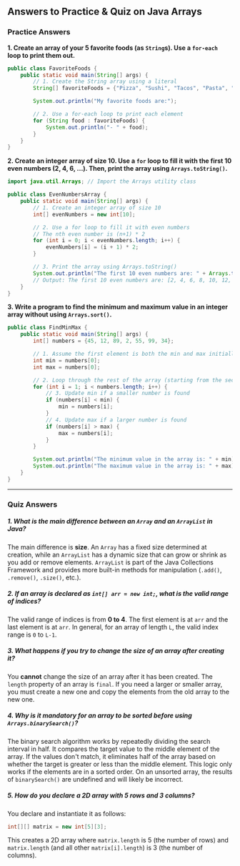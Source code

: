 ## Answers to Practice \& Quiz on Java Arrays

### **Practice Answers**

**1. Create an array of your 5 favorite foods (as `String`s). Use a `for-each` loop to print them out.**

```java
public class FavoriteFoods {
    public static void main(String[] args) {
        // 1. Create the String array using a literal
        String[] favoriteFoods = {"Pizza", "Sushi", "Tacos", "Pasta", "Ice Cream"};

        System.out.println("My favorite foods are:");

        // 2. Use a for-each loop to print each element
        for (String food : favoriteFoods) {
            System.out.println("- " + food);
        }
    }
}
```

**2. Create an integer array of size 10. Use a `for` loop to fill it with the first 10 even numbers (2, 4, 6, ...). Then, print the array using `Arrays.toString()`.**

```java
import java.util.Arrays; // Import the Arrays utility class

public class EvenNumbersArray {
    public static void main(String[] args) {
        // 1. Create an integer array of size 10
        int[] evenNumbers = new int[10];

        // 2. Use a for loop to fill it with even numbers
        // The nth even number is (n+1) * 2
        for (int i = 0; i < evenNumbers.length; i++) {
            evenNumbers[i] = (i + 1) * 2;
        }

        // 3. Print the array using Arrays.toString()
        System.out.println("The first 10 even numbers are: " + Arrays.toString(evenNumbers));
        // Output: The first 10 even numbers are: [2, 4, 6, 8, 10, 12, 14, 16, 18, 20]
    }
}
```

**3. Write a program to find the minimum and maximum value in an integer array without using `Arrays.sort()`.**

```java
public class FindMinMax {
    public static void main(String[] args) {
        int[] numbers = {45, 12, 89, 2, 55, 99, 34};

        // 1. Assume the first element is both the min and max initially
        int min = numbers[0];
        int max = numbers[0];

        // 2. Loop through the rest of the array (starting from the second element)
        for (int i = 1; i < numbers.length; i++) {
            // 3. Update min if a smaller number is found
            if (numbers[i] < min) {
                min = numbers[i];
            }
            // 4. Update max if a larger number is found
            if (numbers[i] > max) {
                max = numbers[i];
            }
        }

        System.out.println("The minimum value in the array is: " + min); // Output: 2
        System.out.println("The maximum value in the array is: " + max); // Output: 99
    }
}
```


***

### **Quiz Answers**

##### **1. What is the main difference between an `Array` and an `ArrayList` in Java?**
The main difference is **size**. An `Array` has a fixed size determined at creation, while an `ArrayList` has a dynamic size that can grow or shrink as you add or remove elements. `ArrayList` is part of the Java Collections Framework and provides more built-in methods for manipulation (`.add()`, `.remove()`, `.size()`, etc.).

##### **2. If an array is declared as `int[] arr = new int;`, what is the valid range of indices?**
The valid range of indices is from **0 to 4**. The first element is at `arr` and the last element is at `arr`. In general, for an array of length `L`, the valid index range is `0` to `L-1`.

##### **3. What happens if you try to change the size of an array after creating it?**
You **cannot** change the size of an array after it has been created. The `length` property of an array is `final`. If you need a larger or smaller array, you must create a new one and copy the elements from the old array to the new one.

##### **4. Why is it mandatory for an array to be sorted before using `Arrays.binarySearch()`?**
The binary search algorithm works by repeatedly dividing the search interval in half. It compares the target value to the middle element of the array. If the values don't match, it eliminates half of the array based on whether the target is greater or less than the middle element. This logic only works if the elements are in a sorted order. On an unsorted array, the results of `binarySearch()` are undefined and will likely be incorrect.

##### **5. How do you declare a 2D array with 5 rows and 3 columns?**
You declare and instantiate it as follows:

```java
int[][] matrix = new int[5][3];
```

This creates a 2D array where `matrix.length` is 5 (the number of rows) and `matrix.length` (and all other `matrix[i].length`) is 3 (the number of columns).

